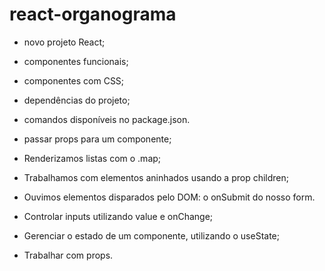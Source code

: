 # react-organograma
- novo projeto React;
- componentes funcionais;
- componentes com CSS;
- dependências do projeto;
- comandos disponíveis no package.json.

- passar props para um componente;
- Renderizamos listas com o .map;
- Trabalhamos com elementos aninhados usando a prop children;
- Ouvimos elementos disparados pelo DOM: o onSubmit do nosso form.

- Controlar inputs utilizando value e onChange;
- Gerenciar o estado de um componente, utilizando o useState;
- Trabalhar com props.